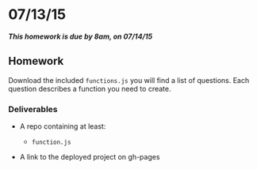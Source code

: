 # 07/13/15

___This homework is due by 8am, on 07/14/15___

## Homework

Download the included `functions.js` you will find a list of questions. Each question describes a function you need to create.



### Deliverables

* A repo containing at least:
  * `function.js`

* A link to the deployed project on gh-pages
